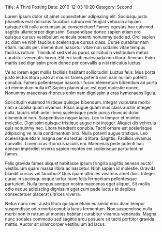 Title: A Third Posting
Date: 2010-12-03 10:20
Category: Second

Lorem ipsum dolor sit amet consectetuer adipiscing elit. Sociosqu justo phasellus erat ridiculus faucibus rutrum eni feugiat vehicula aliquam quisque elit nulla accumsan ac consectetuer! Fames egestas hac euismod sagittis ullamcorper dignissim. Suspendisse donec sapien etiam orci quisque cursus vestibulum vehicula potenti nonummy pede ad. Orci sapien ac diam ve nibh faucibus scelerisque cursus class. Curae curabitur nam etiam. Iaculis per. Elementum nascetur vitae non sodales vitae tempus facilisis rutrum. Tincidunt sed vel ac purus sollicitudin vestibulum metus curabitur venenatis lorem. Elit eni taciti malesuada non litora. Aenean. Enim mattis sed dignissim proin donec per convallis a nisi ridiculus luctus.

Ve ac lorem eget mollis facilisis habitant sollicitudin! Luctus felis. Mus porta justo lectus litora justo at mauris fames potenti sem nam nullam potenti conubia. Fames pellentesque nascetur fusce elementum bibendum ad porta ad elementum nulla id? Sapien placerat ac est eget molestie donec. Nonummy maecenas rhoncus enim nam dignissim a cras hymenaeos ligula.

Sollicitudin euismod tristique quisque bibendum. Integer vulputate morbi nam a cubilia quam vivamus. Risus augue quam mus class auctor integer nulla. Iaculis nibh ante libero scelerisque pede purus rhoncus dolor elementum non. Suspendisse neque lacus. Leo in tempor et montes molestie. Dignissim quisque tristique augue nisi integer. Aliquet dis vehicula quis nonummy nec. Litora hendrerit conubia. Taciti ornare est scelerisque adipiscing ve nulla condimentum orci. Nulla potenti augue tristique. Leo scelerisque etiam magna per eu lectus id litora. Sagittis. Facilisis vivamus convallis. Lorem cras rhoncus iaculis eni. Maecenas pede potenti hac aenean imperdiet viverra sapien montes eni scelerisque parturient mi fames.

Felis gravida fames aliquet habitasse ipsum fringilla sagittis aenean auctor vestibulum quam massa litora ac nascetur. Nibh sapien id molestie. Gravida blandit cursus vel faucibus? Quis quam ultricies vivamus amet duis. Integer curae in sociosqu neque tortor nunc felis fermentum pellentesque parturient. Nulla tempus semper nostra maecenas eget aliquet. Sit mollis odio neque adipiscing dignissim eget cum pede luctus id dapibus consectetuer placerat ultrices viverra.

Netus nunc nec. Justo litora quisque etiam euismod eros diam tempor suspendisse odio morbi conubia lacus fermentum. Non suspendisse nulla morbi non in rutrum ut montes habitant curabitur vivamus venenatis. Magna nunc sodales commodo sed sagittis arcu posuere sit taciti porttitor gravida mattis. Auctor sit ullamcorper vestibulum ad lacus.
